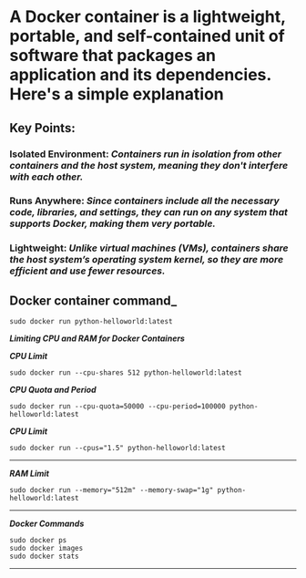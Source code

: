 # A Docker container is a lightweight, portable, and self-contained unit of software that packages an application and its dependencies. Here's a simple explanation

## Key Points:

### Isolated Environment: _Containers run in isolation from other containers and the host system, meaning they don't interfere with each other._

### Runs Anywhere: _Since containers include all the necessary code, libraries, and settings, they can run on any system that supports Docker, making them very portable._

### Lightweight: _Unlike virtual machines (VMs), containers share the host system’s operating system kernel, so they are more efficient and use fewer resources._



## Docker container command_

```
sudo docker run python-helloworld:latest

```

***Limiting CPU and RAM for Docker Containers***

___CPU Limit___
```
sudo docker run --cpu-shares 512 python-helloworld:latest
```

___CPU Quota and Period___

```
sudo docker run --cpu-quota=50000 --cpu-period=100000 python-helloworld:latest
```

___CPU Limit___
```
sudo docker run --cpus="1.5" python-helloworld:latest
```
---

___RAM Limit___

```
sudo docker run --memory="512m" --memory-swap="1g" python-helloworld:latest

```
---

___Docker Commands___

```
sudo docker ps
sudo docker images
sudo docker stats
```
---